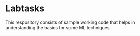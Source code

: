 # Labtasks
This respository consists of sample working code that helps in understanding the basics for some ML techniques.
